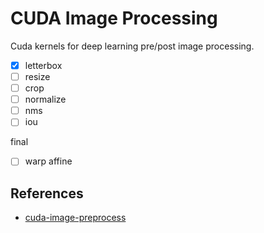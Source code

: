 # CUDA Image Processing

Cuda kernels for deep learning pre/post image processing.

 - [x] letterbox
 - [ ] resize
 - [ ] crop
 - [ ] normalize
 - [ ] nms
 - [ ] iou

final
 - [ ] warp affine

## References
- [cuda-image-preprocess](https://github.com/emptysoal/cuda-image-preprocess)
